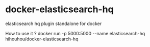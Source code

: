 # docker-elasticsearch-hq
elasticsearch hq plugin standalone for docker

How to use it ?
docker run -p 5000:5000 --name elasticsearch-hq hihouhou/docker-elasticsearch-hq
